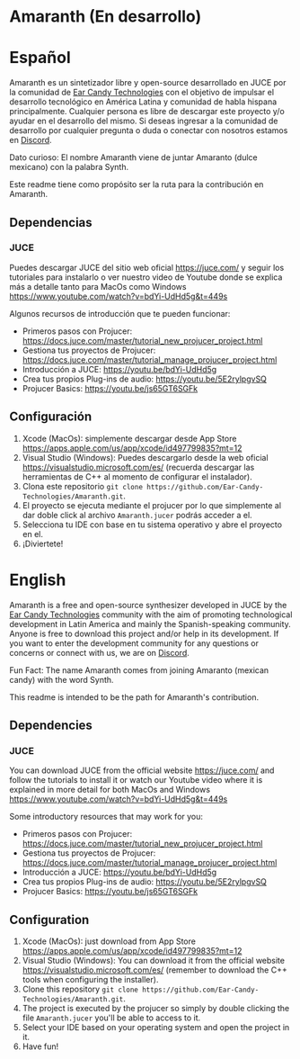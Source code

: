 # Amaranth (En desarrollo)

# Español

Amaranth es un sintetizador libre y open-source desarrollado en JUCE por la comunidad de [Ear Candy Technologies](https://earcandytech.com/) con el objetivo de impulsar el desarrollo tecnológico en América Latina y comunidad de habla hispana principalmente. Cualquier persona es libre de descargar este proyecto y/o ayudar en el desarrollo del mismo. Si deseas ingresar a la comunidad de desarrollo por cualquier pregunta o duda o conectar con nosotros estamos en [Discord](https://discord.gg/WJvn7m2KwJ).

Dato curioso: El nombre Amaranth viene de juntar Amaranto (dulce mexicano) con la palabra Synth.

Este readme tiene como propósito ser la ruta para la contribución en Amaranth.

## Dependencias

### JUCE

Puedes descargar JUCE del sitio web oficial https://juce.com/ y seguir los tutoriales para instalarlo o ver nuestro video de Youtube donde se explica más a detalle tanto para MacOs como Windows https://www.youtube.com/watch?v=bdYi-UdHd5g&t=449s

Algunos recursos de introducción que te pueden funcionar:

- Primeros pasos con Projucer: https://docs.juce.com/master/tutorial_new_projucer_project.html
- Gestiona tus proyectos de Projucer: https://docs.juce.com/master/tutorial_manage_projucer_project.html
- Introducción a JUCE: https://youtu.be/bdYi-UdHd5g
- Crea tus propios Plug-ins de audio: https://youtu.be/5E2rylpgvSQ
- Projucer Basics: https://youtu.be/js65GT6SGFk

## Configuración

1. Xcode (MacOs): simplemente descargar desde App Store https://apps.apple.com/us/app/xcode/id497799835?mt=12
2. Visual Studio (Windows): Puedes descargarlo desde la web oficial https://visualstudio.microsoft.com/es/ (recuerda descargar las herramientas de C++ al momento de configurar el instalador).
3. Clona este repositorio `git clone https://github.com/Ear-Candy-Technologies/Amaranth.git`.
4. El proyecto se ejecuta mediante el projucer por lo que simplemente al dar doble click al archivo `Amaranth.jucer` podrás acceder a el. 
5. Selecciona tu IDE con base en tu sistema operativo y abre el proyecto en el.
6. ¡Diviertete!

# English

Amaranth is a free and open-source synthesizer developed in JUCE by the [Ear Candy Technologies](https://earcandytech.com/) community with the aim of promoting technological development in Latin America and mainly the Spanish-speaking community. Anyone is free to download this project and/or help in its development. If you want to enter the development community for any questions or concerns or connect with us, we are on [Discord](https://discord.gg/WJvn7m2KwJ).

Fun Fact: The name Amaranth comes from joining Amaranto (mexican candy) with the word Synth.

This readme is intended to be the path for Amaranth's contribution.

## Dependencies

### JUCE

You can download JUCE from the official website https://juce.com/ and follow the tutorials to install it or watch our Youtube video where it is explained in more detail for both MacOs and Windows https://www.youtube.com/watch?v=bdYi-UdHd5g&t=449s

Some introductory resources that may work for you:

- Primeros pasos con Projucer: https://docs.juce.com/master/tutorial_new_projucer_project.html
- Gestiona tus proyectos de Projucer: https://docs.juce.com/master/tutorial_manage_projucer_project.html
- Introducción a JUCE: https://youtu.be/bdYi-UdHd5g
- Crea tus propios Plug-ins de audio: https://youtu.be/5E2rylpgvSQ
- Projucer Basics: https://youtu.be/js65GT6SGFk

## Configuration

1. Xcode (MacOs): just download from App Store https://apps.apple.com/us/app/xcode/id497799835?mt=12
2. Visual Studio (Windows): You can download it from the official website https://visualstudio.microsoft.com/es/ (remember to download the C++ tools when configuring the installer).
3. Clone this repository `git clone https://github.com/Ear-Candy-Technologies/Amaranth.git`.
4. The project is executed by the projucer so simply by double clicking the file `Amaranth.jucer` you'll be able to access to it. 
5. Select your IDE based on your operating system and open the project in it.
6. Have fun!
